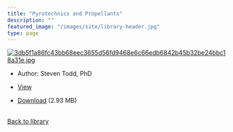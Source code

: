 ```yaml
---
title: "Pyrotechnics and Propellants"
description: ""
featured_image: "/images/site/library-header.jpg"
type: page
---
```


<a href="https://drive.google.com/uc?export=view&id=1jftKpi-ki00fnAARIRLZkCAlHB9jL-6D" target="_blank">![3db5f1a86fc43bb68eec3655d56fd9468e6c66edb6842b45b32be24bbc18a31e.jpg](/images/library/3db5f1a86fc43bb68eec3655d56fd9468e6c66edb6842b45b32be24bbc18a31e.jpg)</a>
* Author: Steven Todd, PhD
* <a href="https://drive.google.com/uc?export=view&id=1jftKpi-ki00fnAARIRLZkCAlHB9jL-6D" target="_blank">View</a>

* [Download](https://drive.google.com/uc?export=download&id=1jftKpi-ki00fnAARIRLZkCAlHB9jL-6D) (2.93 MB)

<br />[Back to library](/library/)
